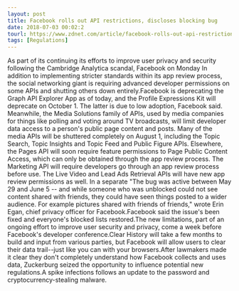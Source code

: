 ```yaml
---
layout: post
title: Facebook rolls out API restrictions, discloses blocking bug
date: 2018-07-03 00:02:2
tourl: https://www.zdnet.com/article/facebook-rolls-out-api-restrictions-discloses-blocking-bug/
tags: [Regulations]
---
```

As part of its continuing its efforts to improve user privacy and security following the Cambridge Analytica scandal, Facebook on Monday In addition to implementing stricter standards within its app review process, the social networking giant is requiring advanced developer permissions on some APIs and shutting others down entirely.Facebook is deprecating the Graph API Explorer App as of today, and the Profile Expressions Kit will deprecate on October 1. The latter is due to low adoption, Facebook said. Meanwhile, the Media Solutions family of APIs, used by media companies for things like polling and voting around TV broadcasts, will limit developer data access to a person's public page content and posts. Many of the media APIs will be shuttered completely on August 1, including the Topic Search, Topic Insights and Topic Feed and Public Figure APIs. Elsewhere, the Pages API will soon require feature permissions to Page Public Content Access, which can only be obtained through the app review process. The Marketing API will require developers go through an app review process before use. The Live Video and Lead Ads Retrieval APIs will have new app review permissions as well. In a separate "The bug was active between May 29 and June 5 -- and while someone who was unblocked could not see content shared with friends, they could have seen things posted to a wider audience. For example pictures shared with friends of friends," wrote Erin Egan, chief privacy officer for Facebook.Facebook said the issue's been fixed and everyone's blocked lists restored.The new limitations, part of an ongoing effort to improve user security and privacy, come a week before Facebook's developer conference.Clear History will take a few months to build and input from various parties, but Facebook will allow users to clear their data trail--just like you can with your browsers.After lawmakers made it clear they don't completely understand how Facebook collects and uses data, Zuckerburg seized the opportunity to influence potential new regulations.A spike infections follows an update to the password and cryptocurrency-stealing malware.
